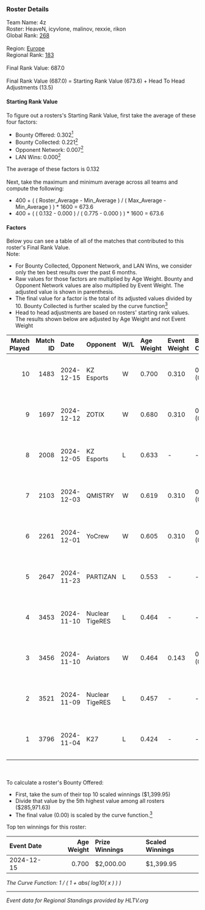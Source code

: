 ### Roster Details<br />
Team Name: 4z<br />
Roster: HeaveN, icyvlone, malinov, rexxie, rikon<br />
Global Rank: [268](../../standings_global_2025_02_28.md)<br />
<br />
Region: [Europe]( ../../standings_europe_2025_02_28.md)<br />
Regional Rank: [183]( ../../standings_europe_2025_02_28.md)<br />
<br />
Final Rank Value:  687.0<br />
<br />
Final Rank Value (687.0) = Starting Rank Value (673.6) + Head To Head Adjustments (13.5)<br />

#### Starting Rank Value<br />
To figure out a rosters's Starting Rank Value, first take the average of these four factors:<br />
- Bounty Offered: 0.302[<sup>1</sup>](#table2)
- Bounty Collected: 0.221[<sup>2</sup>](#table1)
- Opponent Network: 0.007[<sup>2</sup>](#table1)
- LAN Wins: 0.000[<sup>2</sup>](#table1)

The average of these factors is 0.132<br />
<br />
Next, take the maximum and minimum average across all teams and compute the following:<br />
- 400 + ( ( Roster_Average - Min_Average ) / ( Max_Average - Min_Average ) ) * 1600 = 673.6
- 400 + ( ( 0.132 - 0.000 ) / ( 0.775 - 0.000 ) ) * 1600 = 673.6


#### Factors<br />
Below you can see a table of all of the matches that contributed to this roster's Final Rank Value.<br />
Note:<br />

- For Bounty Collected, Opponent Network, and LAN Wins, we consider only the ten best results over the past 6 months.
- Raw values for those factors are multiplied by Age Weight. Bounty and Opponent Network values are also multiplied by Event Weight. The adjusted value is shown in parenthesis.
- The final value for a factor is the total of its adjusted values divided by 10. Bounty Collected is further scaled by the curve function[<sup>3</sup>](#curveFunction)
- Head to head adjustments are based on rosters' starting rank values. The results shown below are adjusted by Age Weight and not Event Weight
<span id="table1"></span><br />


| Match Played | Match ID | Date       | Opponent        | W/L | Age Weight | Event Weight | Bounty Collected | Opponent Network | LAN Wins  | H2H Adj. | Roster                                   |
| -: | -: | :- | :- | :- | :- | :- | :- | :- | :- | -: | :- |
|           10 |     1483 | 2024-12-15 | KZ Esports      | W   | 0.700      | 0.310        | 0.010 (0.002)    | 0.122 (0.027)    | 0 (0.000) |    12.34 | HeaveN, icyvlone, malinov, rexxie, rikon |
|            9 |     1697 | 2024-12-12 | ZOTIX           | W   | 0.680      | 0.310        | 0.002 (0.000)    | 0.160 (0.034)    | 0 (0.000) |    10.80 | HeaveN, icyvlone, malinov, rexxie, rikon |
|            8 |     2008 | 2024-12-05 | KZ Esports      | L   | 0.633      | -            | -                | -                | -         |    -8.57 | HeaveN, icyvlone, malinov, rexxie, rikon |
|            7 |     2103 | 2024-12-03 | QMISTRY         | W   | 0.619      | 0.310        | 0.001 (0.000)    | 0.030 (0.006)    | 0 (0.000) |     9.03 | HeaveN, icyvlone, malinov, rexxie, rikon |
|            6 |     2261 | 2024-12-01 | YoCrew          | W   | 0.605      | 0.310        | 0.001 (0.000)    | 0.031 (0.006)    | 0 (0.000) |     6.12 | HeaveN, icyvlone, malinov, rexxie, rikon |
|            5 |     2647 | 2024-11-23 | PARTIZAN        | L   | 0.553      | -            | -                | -                | -         |    -9.23 | fate, icyvlone, malinov, rexxie, rikon   |
|            4 |     3453 | 2024-11-10 | Nuclear TigeRES | L   | 0.464      | -            | -                | -                | -         |    -3.57 | fate, HeaveN, icyvlone, rexxie, rikon    |
|            3 |     3456 | 2024-11-10 | Aviators        | W   | 0.464      | 0.143        | 0.000 (0.000)    | 0.000 (0.000)    | 0 (0.000) |     2.66 | fate, HeaveN, icyvlone, rexxie, rikon    |
|            2 |     3521 | 2024-11-09 | Nuclear TigeRES | L   | 0.457      | -            | -                | -                | -         |    -3.53 | fate, HeaveN, icyvlone, rexxie, rikon    |
|            1 |     3796 | 2024-11-04 | K27             | L   | 0.424      | -            | -                | -                | -         |    -2.57 | fate, HeaveN, icyvlone, rexxie, rikon    |

<br />
<span id="table2"></span><br />
To calculate a roster's Bounty Offered:<br />

- First, take the sum of their top 10 scaled winnings ($1,399.95)
- Divide that value by the 5th highest value among all rosters ($285,971.63)
- The final value (0.00) is scaled by the curve function.[<sup>3</sup>](#curveFunction)

Top ten winnings for this roster:<br />

| Event Date | Age Weight | Prize Winnings | Scaled Winnings |
| :- | -: | :- | :- |
| 2024-12-15 |      0.700 | $2,000.00      | $1,399.95       |


<span id="curveFunction"></span>_The Curve Function: 1 / ( 1 + abs( log10( x ) ) )_<br />

---
_Event data for Regional Standings provided by HLTV.org_<br />
